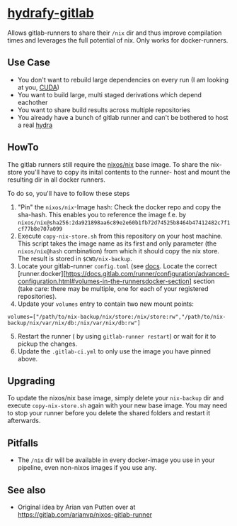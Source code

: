 # [hydrafy-gitlab](https://gitlab.com/griph-dev/hydrafy-gitlab.git)

Allows gitlab-runners to share their `/nix` dir and thus improve compilation
times and leverages the full potential of nix. Only works for docker-runners.

## Use Case

- You don't want to rebuild large dependencies on every run (I am looking at you, [CUDA](https://github.com/NixOS/nixpkgs-channels/blob/nixos-unstable/pkgs/development/compilers/cudatoolkit/common.nix#L235))
- You want to build large, multi staged derivations which depend eachother
- You want to share build results across multiple repositories
- You already have a bunch of gitlab runner and can't be bothered to host a real [hydra](https://github.com/NixOS/hydra)

## HowTo

The gitlab runners still require the [nixos/nix](https://hub.docker.com/r/nixos/nix/tags)
base image. To share the nix-store you'll have to copy its inital contents to the runner-
host and mount the resulting dir in all docker runners.

To do so, you'll have to follow these steps

1) "Pin" the `nixos/nix`-Image hash: Check the docker repo and copy the sha-hash.
This enables you to reference the image f.e. by
`nixos/nix@sha256:2da921898aa6c89e2e60b1fb72d74525b8464b47412482c7f1cf77b8e707a099`
2) Execute `copy-nix-store.sh` from this repository on your host machine. This script
takes the image name as its first and only parameter (the `nixos/nix@hash` combination)
from which it should copy the nix store. The result is stored in `$CWD/nix-backup`.
3) Locate your gitlab-runner `config.toml` (see [docs](https://docs.gitlab.com/runner/configuration/advanced-configuration.html]). Locate the correct [runner.docker][https://docs.gitlab.com/runner/configuration/advanced-configuration.html#volumes-in-the-runnersdocker-section] section
(take care: there may be multiple, one for each of your registered repositories).
4) Update your `volumes` entry to contain two new mount points:
  ```
  volumes=["/path/to/nix-backup/nix/store:/nix/store:rw","/path/to/nix-backup/nix/var/nix/db:/nix/var/nix/db:rw"]
  ```
5) Restart the runner ( by using `gitlab-runner restart`) or wait for it to pickup the changes.
6) Update the `.gitlab-ci.yml` to only use the image you have pinned above.

## Upgrading

To update the nixos/nix base image, simply delete your `nix-backup` dir and
execute `copy-nix-store.sh` again with your new base image. You may need
to stop your runner before you delete the shared folders and restart it afterwards.

## Pitfalls

- The `/nix` dir will be available in every docker-image you use in your pipeline,
even non-nixos images if you use any.

## See also

- Original idea by Arian van Putten over at https://gitlab.com/arianvp/nixos-gitlab-runner
